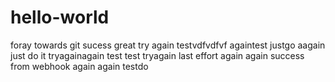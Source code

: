 # hello-world
foray towards git
sucess great
try again
testvdfvdfvf
againtest
justgo
aagain
just do it tryagainagain
test
test
tryagain
last effort again again
success from webhook
again again
testdo

